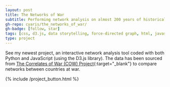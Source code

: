```yaml
---
layout: post
title: The Networks of War
subtitle: Performing network analysis on almost 200 years of historical data from the Correlates of War (COW) Project.
gh-repo: cyaris/the_networks_of_war/
gh-badge: [follow, star]
tags: [css, d3.js, data storytelling, force-directed graph, html, javascript, network analysis, pandas, pandasql, python, web development]
type: project
---
```


See my newest project, an interactive network analysis tool coded with both Python and JavaScript (using the D3.js library). The data has been sourced from [The Correlates of War (COW) Project](https://correlatesofwar.org/data-sets/COW-war){:target="_blank"} to compare networks between countries at war.

<style>

  .btn-group {
    width: 257.5px;
  }

</style>

{% include /project_button.html %}
